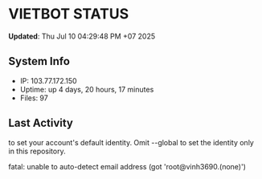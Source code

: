 # VIETBOT STATUS
**Updated**: Thu Jul 10 04:29:48 PM +07 2025

## System Info
- IP: 103.77.172.150
- Uptime: up 4 days, 20 hours, 17 minutes
- Files: 97

## Last Activity

to set your account's default identity.
Omit --global to set the identity only in this repository.

fatal: unable to auto-detect email address (got 'root@vinh3690.(none)')
